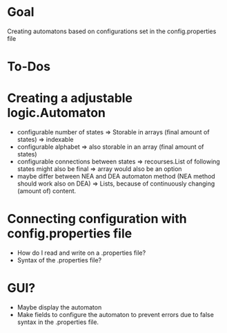 # Goal
Creating automatons based on configurations set in the config.properties file
# To-Dos
# Creating a adjustable logic.Automaton
-  configurable number of states => Storable in arrays (final amount of states) => indexable
-  configurable alphabet => also storable in an array (final amount of states)
-  configurable connections between states => recourses.List of following states might also be final => array would also be an option
-  maybe differ between NEA and DEA automaton method (NEA method should work also on DEA) => Lists, because of continuously changing (amount of) content.
# Connecting configuration with config.properties file
-  How do I read and write on a .properties file?
-  Syntax of the .properties file?
# GUI?
-  Maybe display the automaton
-  Make fields to configure the automaton to prevent errors due to false syntax in the .properties file.
